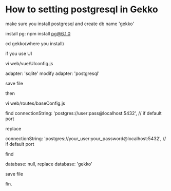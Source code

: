 # How to setting postgresql in Gekko

make sure you install postgresql and create db name 'gekko'

install pg:
npm install pg@6.1.0

cd gekko(where you install)

if you use UI

vi web/vue/UIconfig.js

adapter: 'sqlite'
modify
adapter: 'postgresql'

save file

then 

vi web/routes/baseConfig.js 

find
connectionString: 'postgres://user:pass@localhost:5432', // if default port

replace

connectionString: 'postgres://your_user:your_password@localhost:5432', // if default port

find

database: null,
replace
database: 'gekko'

save file

fin.
    
